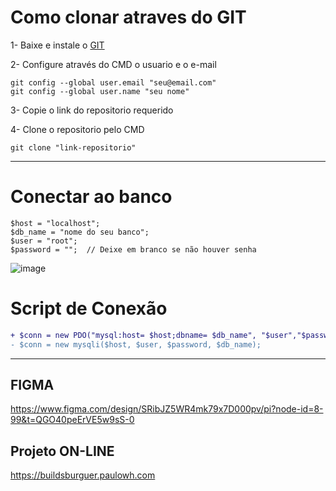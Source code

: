 # Como clonar atraves do GIT

1- Baixe e instale o [GIT](https://git-scm.com/)

2- Configure através do CMD o usuario e o e-mail

```
git config --global user.email "seu@email.com"
git config --global user.name "seu nome"
```
    
3- Copie o link do repositorio requerido

4- Clone o repositorio pelo CMD

```
git clone "link-repositorio"
```

***

# Conectar ao banco

```
$host = "localhost";
$db_name = "nome do seu banco";
$user = "root";
$password = "";  // Deixe em branco se não houver senha
```

![image](https://github.com/user-attachments/assets/28462273-c8cc-4feb-8ea5-146268010ae0)

# Script de Conexão

```diff
+ $conn = new PDO("mysql:host= $host;dbname= $db_name", "$user","$password");
- $conn = new mysqli($host, $user, $password, $db_name);
```

***

## FIGMA

https://www.figma.com/design/SRibJZ5WR4mk79x7D000pv/pi?node-id=8-99&t=QGO40peErVE5w9sS-0


## Projeto ON-LINE

https://buildsburguer.paulowh.com
